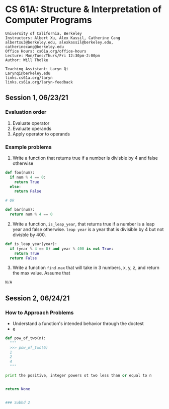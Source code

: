 # CS 61A: Structure & Interpretation of Computer Programs

    University of California, Berkeley
    Instructors: Albert Xu, Alex Kassil, Catherine Cang
    albertxu3@berkeley.edu, alexkassil@berkeley.edu,  catherinecang@berkeley.edu
    Office Hours: cs61a.org/office-hours
    Lecture: Mon/Tues/Thurs/Fri 12:30pm-2:00pm
    Author: Will Tholke

    Teaching Assistant: Laryn Qi
    Larynqi@berkeley.edu
    links.cs61a.org/laryn
    links.cs61a.org/laryn-feedback

## Session 1, 06/23/21

### Evaluation order

1. Evaluate operator
2. Evaluate operands
3. Apply operator to operands

### Example problems

1. Write a function that returns true if a number is divisble by 4 and false otherwise
   
```py
def foo(num):
  if num % 4 == 0:
    return True
  else:
    return False

# OR

def bar(num):
  return num % 4 == 0
 ```

2. Write a function, `is_leap_year`, that returns true if a number is a leap year and false otherwise. `leap year` is a year that is divisible by 4 but not divisble by 400.

```py
def is_leap_year(year):
  if (year % 4 == 0) and year % 400 is not True:
    return True
  return False
```

3. Write a function `find.max` that will take in 3 numbers, x, y, z, and return the max value. Assume that

```py
N/A
```

## Session 2, 06/24/21

### How to Approach Problems

- Understand a function's intended behavior through the doctest
- e
  
```py
def pow_of_two(n):
  """
  >>> pow_of_two(6)
  1
  2
  4
  """

print the positive, integer powers ot two less than or equal to n


return None


### Subhd 2